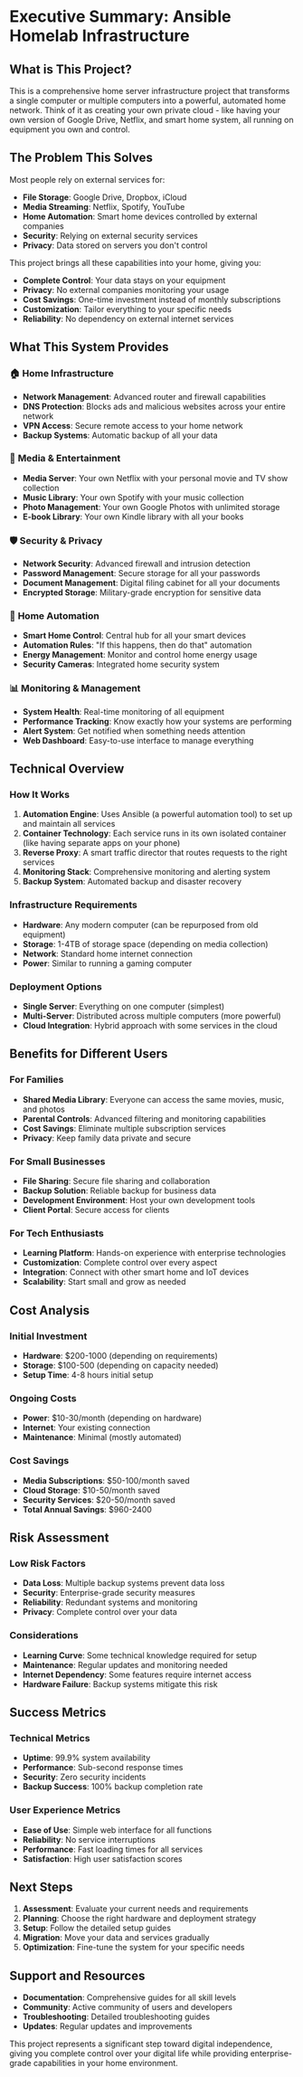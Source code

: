 # Executive Summary: Ansible Homelab Infrastructure

## What is This Project?

This is a comprehensive home server infrastructure project that transforms a single computer or multiple computers into a powerful, automated home network. Think of it as creating your own private cloud - like having your own version of Google Drive, Netflix, and smart home system, all running on equipment you own and control.

## The Problem This Solves

Most people rely on external services for:
- **File Storage**: Google Drive, Dropbox, iCloud
- **Media Streaming**: Netflix, Spotify, YouTube
- **Home Automation**: Smart home devices controlled by external companies
- **Security**: Relying on external security services
- **Privacy**: Data stored on servers you don't control

This project brings all these capabilities into your home, giving you:
- **Complete Control**: Your data stays on your equipment
- **Privacy**: No external companies monitoring your usage
- **Cost Savings**: One-time investment instead of monthly subscriptions
- **Customization**: Tailor everything to your specific needs
- **Reliability**: No dependency on external internet services

## What This System Provides

### 🏠 **Home Infrastructure**
- **Network Management**: Advanced router and firewall capabilities
- **DNS Protection**: Blocks ads and malicious websites across your entire network
- **VPN Access**: Secure remote access to your home network
- **Backup Systems**: Automatic backup of all your data

### 📱 **Media & Entertainment**
- **Media Server**: Your own Netflix with your personal movie and TV show collection
- **Music Library**: Your own Spotify with your music collection
- **Photo Management**: Your own Google Photos with unlimited storage
- **E-book Library**: Your own Kindle library with all your books

### 🛡️ **Security & Privacy**
- **Network Security**: Advanced firewall and intrusion detection
- **Password Management**: Secure storage for all your passwords
- **Document Management**: Digital filing cabinet for all your documents
- **Encrypted Storage**: Military-grade encryption for sensitive data

### 🤖 **Home Automation**
- **Smart Home Control**: Central hub for all your smart devices
- **Automation Rules**: "If this happens, then do that" automation
- **Energy Management**: Monitor and control home energy usage
- **Security Cameras**: Integrated home security system

### 📊 **Monitoring & Management**
- **System Health**: Real-time monitoring of all equipment
- **Performance Tracking**: Know exactly how your systems are performing
- **Alert System**: Get notified when something needs attention
- **Web Dashboard**: Easy-to-use interface to manage everything

## Technical Overview

### How It Works
1. **Automation Engine**: Uses Ansible (a powerful automation tool) to set up and maintain all services
2. **Container Technology**: Each service runs in its own isolated container (like having separate apps on your phone)
3. **Reverse Proxy**: A smart traffic director that routes requests to the right services
4. **Monitoring Stack**: Comprehensive monitoring and alerting system
5. **Backup System**: Automated backup and disaster recovery

### Infrastructure Requirements
- **Hardware**: Any modern computer (can be repurposed from old equipment)
- **Storage**: 1-4TB of storage space (depending on media collection)
- **Network**: Standard home internet connection
- **Power**: Similar to running a gaming computer

### Deployment Options
- **Single Server**: Everything on one computer (simplest)
- **Multi-Server**: Distributed across multiple computers (more powerful)
- **Cloud Integration**: Hybrid approach with some services in the cloud

## Benefits for Different Users

### For Families
- **Shared Media Library**: Everyone can access the same movies, music, and photos
- **Parental Controls**: Advanced filtering and monitoring capabilities
- **Cost Savings**: Eliminate multiple subscription services
- **Privacy**: Keep family data private and secure

### For Small Businesses
- **File Sharing**: Secure file sharing and collaboration
- **Backup Solution**: Reliable backup for business data
- **Development Environment**: Host your own development tools
- **Client Portal**: Secure access for clients

### For Tech Enthusiasts
- **Learning Platform**: Hands-on experience with enterprise technologies
- **Customization**: Complete control over every aspect
- **Integration**: Connect with other smart home and IoT devices
- **Scalability**: Start small and grow as needed

## Cost Analysis

### Initial Investment
- **Hardware**: $200-1000 (depending on requirements)
- **Storage**: $100-500 (depending on capacity needed)
- **Setup Time**: 4-8 hours initial setup

### Ongoing Costs
- **Power**: $10-30/month (depending on hardware)
- **Internet**: Your existing connection
- **Maintenance**: Minimal (mostly automated)

### Cost Savings
- **Media Subscriptions**: $50-100/month saved
- **Cloud Storage**: $10-50/month saved
- **Security Services**: $20-50/month saved
- **Total Annual Savings**: $960-2400

## Risk Assessment

### Low Risk Factors
- **Data Loss**: Multiple backup systems prevent data loss
- **Security**: Enterprise-grade security measures
- **Reliability**: Redundant systems and monitoring
- **Privacy**: Complete control over your data

### Considerations
- **Learning Curve**: Some technical knowledge required for setup
- **Maintenance**: Regular updates and monitoring needed
- **Internet Dependency**: Some features require internet access
- **Hardware Failure**: Backup systems mitigate this risk

## Success Metrics

### Technical Metrics
- **Uptime**: 99.9% system availability
- **Performance**: Sub-second response times
- **Security**: Zero security incidents
- **Backup Success**: 100% backup completion rate

### User Experience Metrics
- **Ease of Use**: Simple web interface for all functions
- **Reliability**: No service interruptions
- **Performance**: Fast loading times for all services
- **Satisfaction**: High user satisfaction scores

## Next Steps

1. **Assessment**: Evaluate your current needs and requirements
2. **Planning**: Choose the right hardware and deployment strategy
3. **Setup**: Follow the detailed setup guides
4. **Migration**: Move your data and services gradually
5. **Optimization**: Fine-tune the system for your specific needs

## Support and Resources

- **Documentation**: Comprehensive guides for all skill levels
- **Community**: Active community of users and developers
- **Troubleshooting**: Detailed troubleshooting guides
- **Updates**: Regular updates and improvements

This project represents a significant step toward digital independence, giving you complete control over your digital life while providing enterprise-grade capabilities in your home environment. 